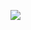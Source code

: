 <!--
id: 46031364270
link: http://jreed91.tumblr.com/post/46031364270/go-hawks
slug: go-hawks
date: Fri Mar 22 2013 19:39:32 GMT-0500 (CDT)
publish: 2013-03-022
tags: 
title: Go Hawks!
-->


![](http://24.media.tumblr.com/8e966db7d198d8012637364e4766d96b/tumblr_mk38hw5qmN1qi8pkco1_1280.jpg)


